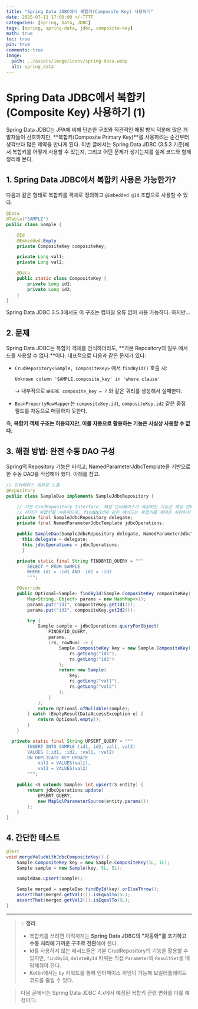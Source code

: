 ```yaml
---
title: "Spring Data JDBC에서 복합키(Composite Key) 사용하기"
date: 2025-07-11 17:00:00 +/-TTTT
categories: [Spring, Data, JDBC]
tags: [spring, spring-data, jdbc, composite-key]
math: true
toc: true
pin: true
comments: true
image:
  path: ../assets/image/icons/spring-data.webp
  alt: spring_data
---
```


# Spring Data JDBC에서 복합키(Composite Key) 사용하기 (1)

Spring Data JDBC는 JPA에 비해 단순한 구조와 직관적인 매핑 방식 덕분에 많은 개발자들이 선호하지만, **복합키(Composite Primary Key)**를 사용하려는 순간부터 생각보다 많은 제약을 만나게 된다. 이번 글에서는 Spring Data JDBC (3.5.3 기준)에서 복합키를 어떻게 사용할 수 있는지, 그리고 어떤 문제가 생기는지를 실제 코드와 함께 정리해 본다.

## 1. Spring Data JDBC에서 복합키 사용은 가능한가?

다음과 같은 형태로 복합키를 객체로 정의하고 `@Embedded @Id` 조합으로 사용할 수 있다.

```java
@Data
@Table("SAMPLE")
public class Sample {

    @Id
    @Embedded.Empty
    private CompositeKey compositeKey;

    private Long val1;
    private Long val2;

    @Data
    public static class CompositeKey {
        private Long id1;
        private Long id2;
    }
}
```

Spring Data JDBC 3.5.3에서도 이 구조는 컴파일 오류 없이 사용 가능하다. 하지만...

## 2. 문제

Spring Data JDBC는 복합키 객체를 인식하더라도, **기본 Repository의 일부 메서드를 사용할 수 없다.**이다. 대표적으로 다음과 같은 문제가 있다:

- `CrudRepository<Sample, CompositeKey>` 에서 `findById()` 호출 시:

  ```
  Unknown column 'SAMPLE.composite_key' in 'where clause'
  ```

  → 내부적으로 `WHERE composite_key = ?` 와 같은 쿼리를 생성해서 실패한다.

- `BeanPropertyRowMapper`는 `compositeKey.id1`, `compositeKey.id2` 같은 중첩 필드를 자동으로 매핑하지 못한다.

즉, **복합키 객체 구조는 허용되지만, 이를 자동으로 활용하는 기능은 사실상 사용할 수 없다.**

## 3. 해결 방법: 완전 수동 DAO 구성

Spring의 Repository 기능은 버리고, NamedParameterJdbcTemplate을 기반으로 한 수동 DAO를 작성해야 했다. 아래를 참고.

```java
// 인터페이스 외부로 노출
@Repository
public class SampleDao implements SampleJdbcRepository {

    // 기본 CrudRepository Interface. 해당 인터페이스가 제공하는 기능은 해당 인터페이스로 위임(delegate)한다.
    // 하지만 복합키를 사용하므로, findById와 같은 메서드는 복합키를 제대로 처리하지 못한다. 해당 메서드는 Dao 에서 직접 처리해주어야 한다.
    private final SampleJdbcRepository delegate;
    private final NamedParameterJdbcTemplate jdbcOperations;

    public SampleDao(SampleJdbcRepository delegate, NamedParameterJdbcTemplate jdbcOperations) {
      this.delegate = delegate;
      this.jdbcOperations = jdbcOperations;
	  }

	private static final String FINDBYID_QUERY = """
        SELECT * FROM SAMPLE
        WHERE id1 = :id1 AND  id2 = :id2
        """;

	@Override
	public Optional<Sample> findById(Sample.CompositeKey compositeKey) {
		Map<String, Object> params = new HashMap<>();
		params.put("id1", compositeKey.getId1());
		params.put("id2", compositeKey.getId2());

		try {
			Sample sample = jdbcOperations.queryForObject(
				FINDBYID_QUERY,
				params,
				(rs, rowNum) -> {
					Sample.CompositeKey key = new Sample.CompositeKey(
						rs.getLong("id1"),
						rs.getLong("id2")
					);
					return new Sample(
						key,
						rs.getLong("val1"),
						rs.getLong("val2")
					);
				}
			);
			return Optional.ofNullable(sample);
		} catch (EmptyResultDataAccessException e) {
			return Optional.empty();
		}
	}

  private static final String UPSERT_QUERY = """
        INSERT INTO SAMPLE (id1, id2, val1, val2)
        VALUES (:id1, :id2, :val1, :val2)
        ON DUPLICATE KEY UPDATE
            val1 = VALUES(val1),
            val2 = VALUES(val2)
        """;

	public <S extends Sample> int upsert(S entity) {
		return jdbcOperations.update(
			UPSERT_QUERY,
			new MapSqlParameterSource(entity.params())
		);
	}
}
```

## 4. 간단한 테스트

```java
@Test
void mergeValueWithJdbcCompositeKey() {
    Sample.CompositeKey key = new Sample.CompositeKey(1L, 1L);
    Sample sample = new Sample(key, 5L, 5L);

    sampleDao.upsert(sample);

    Sample merged = sampleDao.findById(key).orElseThrow();
    assertThat(merged.getVal1()).isEqualTo(5L);
    assertThat(merged.getVal2()).isEqualTo(5L);
}
```

---

> 💡 **정리**
>
> - 복합키를 쓰려면 아직까지는 **Spring Data JDBC의 "자동화"를 포기하고 수동 처리에 가까운 구조로 전환**해야 한다.
> - Id를 사용하지 않는 메서드들은 기본 CrudRepository의 기능을 활용할 수 있지만, `findById`, `deleteById` 따위는 직접 `Parameter`와 `ResultSet`을 매핑해줘야 한다.
> - Kotlin에서는 `by` 키워드를 통해 인터페이스 위임이 가능해 보일러플레이트 코드를 줄일 수 있다.

> 다음 글에서는 Spring Data JDBC 4.x에서 예정된 복합키 관련 변화를 다룰 예정이다.
